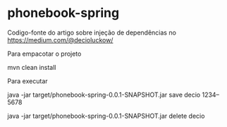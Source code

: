 # phonebook-spring
Codigo-fonte do artigo sobre injeção de dependências no https://medium.com/@decioluckow/

Para empacotar o projeto

mvn clean install

Para executar

java -jar target/phonebook-spring-0.0.1-SNAPSHOT.jar save decio 1234–5678

java -jar target/phonebook-spring-0.0.1-SNAPSHOT.jar delete decio
